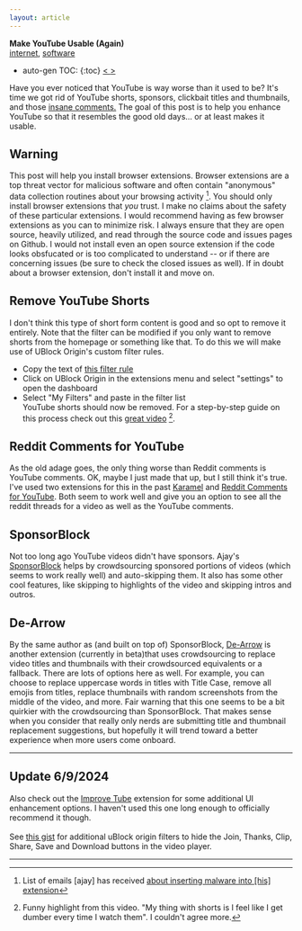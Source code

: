 ```yaml
---
layout: article
---
```

<div class="tags" markdown="1">

**Make YouTube Usable (Again)** <br> [internet](/articles/tags/internet), [software](/articles/tags/software) 

</div>

* auto-gen TOC:
{:toc}
<a class="prev" href="/articles/2024/marg"> < </a>
<a class="next" href="/articles/2024/wwwtsql"> > </a>


<p>
            Have you ever noticed that YouTube is way worse than it used to be? It's time we got rid of YouTube shorts,
            sponsors, clickbait titles and thumbnails, and those <a class="inline"  target="_blank" 
                href="/articles/2024/marg">insane comments.</a> The goal of this post is to help you
            enhance YouTube so that it resembles the good old days... or at least makes it usable.
        </p>
<h2><a class="inline" target="_blank" href="https://www.youtube.com/watch?v=Sa47RKkZV8E"
                style="text-decoration: none">Warning</a></h2>

This post will help you install browser extensions. Browser extensions are a top threat vector for malicious software and often contain "anonymous" data collection routines about your browsing activity [^1]. You should only install browser extensions that <i>you</i> trust. I make no claims about the safety of these particular extensions. I would recommend having as few browser extensions as you can to minimize risk. I always ensure that they are open source, heavily utilized, and read through the source code and issues pages on Github. I would not install even an open source extension if the code looks obsfucated or is too complicated to understand -- or if there are concerning issues (be sure to check the closed issues as well). If in doubt about a browser extension, don't install it and move on.


## Remove YouTube Shorts

I don't think this type of short form content is good and so opt to remove it entirely. Note that the filter can be modified if you only want to remove shorts from the homepage or something like that. To do this we will make use of UBlock Origin's custom filter rules.  

- Copy the text of <a href = "https://raw.githubusercontent.com/gijsdev/ublock-hide-yt-shorts/master/list.txt">this filter rule</a>  
- Click on UBlock Origin in the extensions menu and select "settings" to open the dashboard  
- Select "My Filters" and paste in the filter list  
YouTube shorts should now be removed. For a step-by-step guide on this process check out this [great video](https://www.youtube.com/watch?v=Nfr0uIU2lDI) [^2].

## Reddit Comments for YouTube

As the old adage goes, the only thing worse than Reddit comments is YouTube comments. OK, maybe I just made that up, but I still think it's true. I've used two extensions for this in the past [Karamel](https://github.com/odensc/karamel) and [Reddit Comments for YouTube](https://github.com/Xyl-AU/Reddit-Comments-for-YouTube). Both seem to work well and give you an option to see all the reddit threads for a video as well as the YouTube comments.

## SponsorBlock
Not too long ago YouTube videos didn't have sponsors. Ajay's <a class="inline" target="_blank"  href="https://github.com/ajayyy/SponsorBlock">SponsorBlock</a> helps by crowdsourcing sponsored portions of videos (which seems to work really well) and auto-skipping them. It also has some other cool features, like skipping to highlights of the video and skipping intros and outros.

## De-Arrow 

By the same author as (and built on top of) SponsorBlock, <a class="inline"  target="_blank" href="https://github.com/ajayyy/DeArrow">De-Arrow</a> is another extension (currently in beta)that uses crowdsourcing to replace video titles and thumbnails with their crowdsourced equivalents or a fallback. There are lots of options here as well. For example, you can choose to replace uppercase words in titles with Title Case, remove all emojis from titles, replace thumbnails with random screenshots from the middle of the video, and more. Fair warning that this one seems to be a bit quirkier with the crowdsourcing than SponsorBlock. That makes sense when you consider that really only nerds are submitting title and thumbnail replacement suggestions, but hopefully it will trend toward a better experience when more users come onboard.

<hr>

## Update 6/9/2024
Also check out the <a class="inline"  target="_blank"  href="https://addons.mozilla.org/en-US/firefox/addon/youtube-addon/">Improve Tube</a> extension for some additional UI enhancement options. I haven't used this one long enough to officially recommend it though.<br><br>See <a class="inline"  target="_blank" href="https://gist.githubusercontent.com/wfurney13/a677938536ecfa1a2e787f4f4cbe497b/raw/1740838d0154f5ca4d79fc0349f603d4427da902/uofhidebuttons"> this gist</a> for additional uBlock origin filters to hide the Join, Thanks, Clip, Share, Save and Download buttons in the video player.

<hr>

[^1]: List of emails [ajay] has received [about inserting malware into [his] extension](https://sponsor.ajay.app/emails/)
[^2]: Funny highlight from this video. "My thing with shorts is I feel like I get dumber every time I watch them". I couldn't agree more.
